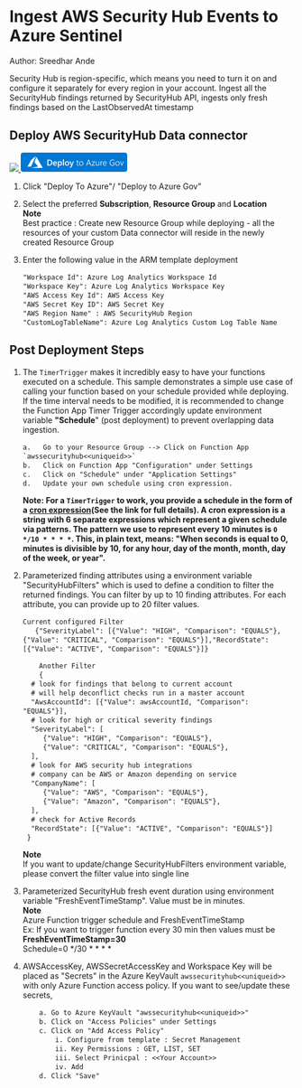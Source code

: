 # Ingest AWS Security Hub Events to Azure Sentinel
Author: Sreedhar Ande  

Security Hub is region-specific, which means you need to turn it on and configure it separately for every region in your account.
Ingest all the SecurityHub findings returned by SecurityHub API, ingests only fresh findings based on the LastObservedAt timestamp

## Deploy AWS SecurityHub Data connector
 <a href="https://portal.azure.com/#create/Microsoft.Template/uri/https%3A%2F%2Fraw.githubusercontent.com%2Fandedevsecops%2FAWS-Security-Hub-Data-Connector%2Fmain%2Fazuredeploy_dotcomtenants.json" target="_blank">
    <img src="https://aka.ms/deploytoazurebutton"/>
    </a>
<a href="https://portal.azure.us/#create/Microsoft.Template/uri/https%3A%2F%2Fraw.githubusercontent.com%2Fandedevsecops%2FAWS-Security-Hub-Data-Connector%2Fmain%2Fazuredeploy_dotustenants.json" target="_blank">
<img src="https://raw.githubusercontent.com/Azure/azure-quickstart-templates/master/1-CONTRIBUTION-GUIDE/images/deploytoazuregov.png"/>
</a>

1. Click  "Deploy To Azure"/ "Deploy to Azure Gov"

2. Select the preferred **Subscription**, **Resource Group** and **Location**  
   **Note**  
   Best practice : Create new Resource Group while deploying - all the resources of your custom Data connector will reside in the newly created Resource 
   Group
3. Enter the following value in the ARM template deployment
	```	
	"Workspace Id": Azure Log Analytics Workspace Id​
	"Workspace Key": Azure Log Analytics Workspace Key
	"AWS Access Key Id": AWS Access Key
	"AWS Secret Key ID": AWS Secret Key
	"AWS Region Name" : AWS SecurityHub Region
	"CustomLogTableName": Azure Log Analytics Custom Log Table Name	
	```

## Post Deployment Steps

1. The `TimerTrigger` makes it incredibly easy to have your functions executed on a schedule. This sample demonstrates a simple use case of calling your function based on your schedule provided while deploying. If the time interval needs to be modified, it is recommended to change the Function App Timer Trigger accordingly update environment variable **"Schedule**" (post deployment) to prevent overlapping data ingestion.
   ```
   a.	Go to your Resource Group --> Click on Function App `awssecurityhub<<uniqueid>>`
   b.	Click on Function App "Configuration" under Settings 
   c.	Click on "Schedule" under "Application Settings"
   d.	Update your own schedule using cron expression.
   ```
   **Note: For a `TimerTrigger` to work, you provide a schedule in the form of a [cron expression](https://en.wikipedia.org/wiki/Cron#CRON_expression)(See the link for full details). A cron expression is a string with 6 separate expressions which represent a given schedule via patterns. The pattern we use to represent every 10 minutes is `0 */10 * * * *`. This, in plain text, means: "When seconds is equal to 0, minutes is divisible by 10, for any hour, day of the month, month, day of the week, or year".**
   
2. Parameterized finding attributes using a environment variable "SecurityHubFilters" which is used to define a condition to filter the returned findings. You can filter by up to 10 finding attributes. For each attribute, you can provide up to 20 filter values.
   ```
   Current configured Filter
	  {"SeverityLabel": [{"Value": "HIGH", "Comparison": "EQUALS"},{"Value": "CRITICAL", "Comparison": "EQUALS"}],"RecordState": [{"Value": "ACTIVE", "Comparison": "EQUALS"}]}  
   ```
   ```
	   Another Filter 
	   {
	 # look for findings that belong to current account
	 # will help deconflict checks run in a master account
	 "AwsAccountId": [{"Value": awsAccountId, "Comparison": "EQUALS"}],
	 # look for high or critical severity findings
	 "SeverityLabel": [
		{"Value": "HIGH", "Comparison": "EQUALS"},
		{"Value": "CRITICAL", "Comparison": "EQUALS"},
	 ],
	 # look for AWS security hub integrations
	 # company can be AWS or Amazon depending on service
	 "CompanyName": [
		{"Value": "AWS", "Comparison": "EQUALS"},
		{"Value": "Amazon", "Comparison": "EQUALS"},
	 ],
	 # check for Active Records
	 "RecordState": [{"Value": "ACTIVE", "Comparison": "EQUALS"}]
	}
   ```
   **Note**  
   If you want to update/change SecurityHubFilters environment variable, please convert the filter value into single line
   
3. Parameterized SecurityHub fresh event duration using environment variable "FreshEventTimeStamp". Value must be in minutes.  
   **Note**  
   Azure Function trigger schedule and FreshEventTimeStamp  
   Ex: If you want to trigger function every 30 min then values must be  
   **FreshEventTimeStamp=30**  
   Schedule=0 */30 * * * *  
   
      
4. AWSAccessKey, AWSSecretAccessKey and Workspace Key will be placed as "Secrets" in the Azure KeyVault `awssecurityhub<<uniqueid>>` with only Azure Function access policy. If you want to see/update these secrets,

	```
		a. Go to Azure KeyVault "awssecurityhub<<uniqueid>>"
		b. Click on "Access Policies" under Settings
		c. Click on "Add Access Policy"
			i. Configure from template : Secret Management
			ii. Key Permissions : GET, LIST, SET
			iii. Select Prinicpal : <<Your Account>>
			iv. Add
		d. Click "Save"

	```
